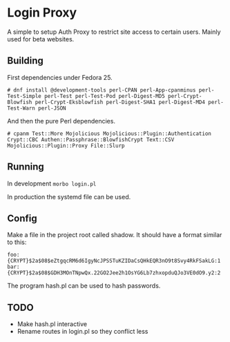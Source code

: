 # Login Proxy

A simple to setup Auth Proxy to restrict site access to certain users. Mainly used for beta websites.

## Building

First dependencies under Fedora 25.

`# dnf install @development-tools perl-CPAN perl-App-cpanminus perl-Test-Simple perl-Test perl-Test-Pod perl-Digest-MD5 perl-Crypt-Blowfish perl-Crypt-Eksblowfish perl-Digest-SHA1 perl-Digest-MD4 perl-Test-Warn perl-JSON`

And then the pure Perl dependencies.

`# cpanm Test::More Mojolicious Mojolicious::Plugin::Authentication Crypt::CBC Authen::Passphrase::BlowfishCrypt Text::CSV Mojolicious::Plugin::Proxy File::Slurp`

## Running

In development `morbo login.pl`

In production the systemd file can be used.

## Config

Make a file in the project root called shadow. It should have a format similar to this:

```
foo:{CRYPT}$2a$08$eZtgqcRM6d6IgyNcJPSSTuKZIDaCsQHkEQR3nO9t8Svy4RkFSakLG:1
bar:{CRYPT}$2a$08$GDH3MOnTNpwQx.22GO2Jee2h1OsYG6Lb7zhxopduQJo3VE0dO9.y2:2
```

The program hash.pl can be used to hash passwords.

## TODO

* Make hash.pl interactive
* Rename routes in login.pl so they conflict less
